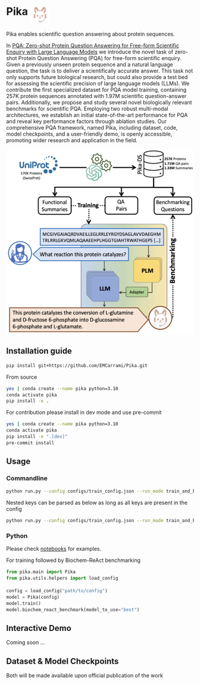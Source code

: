 <h1 id="pika">Pika <img src="assets/images/Pika_logo.png" alt="Pika Framework" height="50" align="top"></h1>

Pika enables scientific question answering about protein sequences.

In [PQA: Zero-shot Protein Question Answering for Free-form Scientific Enquiry with Large Language Models](https://arxiv.org/pdf/2402.13653) we introduce the novel task of zero-shot Protein Question Answering (PQA) for free-form scientific enquiry. Given a previously unseen protein sequence and a natural language question, the task is to deliver a scientifically accurate answer. This task not only supports future biological research, but could also provide a test bed for assessing the scientific precision of large language models (LLMs). We contribute the first specialized dataset for PQA model training, containing 257K protein sequences annotated with 1.97M scientific question-answer pairs. Additionally, we propose and study several novel biologically relevant benchmarks for scientific PQA. Employing two robust multi-modal architectures, we establish an initial state-of-the-art performance for PQA and reveal key performance factors through ablation studies. Our comprehensive PQA framework, named Pika, including dataset, code, model checkpoints, and a user-friendly demo, is openly accessible, promoting wider research and application in the field.

<p align="left"><img src="assets/images/Pika.png" title="Pika Framework" height="500"></p>

## Installation guide

```bash
pip install git+https://github.com/EMCarrami/Pika.git
```

From source
```bash
yes | conda create --name pika python=3.10
conda activate pika
pip install -e .
```

For contribution please install in dev mode and use pre-commit
```bash
yes | conda create --name pika python=3.10
conda activate pika
pip install -e ".[dev]"
pre-commit install
```

## Usage

### Commandline

```bash
python run.py --config configs/train_config.json --run_mode train_and_benchmark
```

Nested keys can be parsed as below as long as all keys are present in the config
```bash
python run.py --config configs/train_config.json --run_mode train_and_benchmark --model.enable_gradient_checkpointing True
```

### Python

Please check [notebooks](https://github.com/EMCarrami/Pika/tree/main/notebooks) for examples.

For training followed by Biochem-ReAct benchmarking
```python
from pika.main import Pika
from pika.utils.helpers import load_config

config = load_config("path/to/config")
model = Pika(config)
model.train()
model.biochem_react_benchmark(model_to_use="best")
```

## Interactive Demo

Coming soon ...

## Dataset & Model Checkpoints

Both will be made available upon official publication of the work

